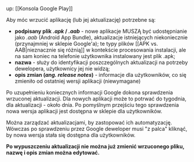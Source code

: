 up: [[Konsola Google Play]]

Aby móc wrzucić aplikację (lub jej aktualizację) potrzebne są:

- **podpisany plik _.apk_ / _.aab_** - nowe aplikacje MUSZĄ być udostępnianie jako *.aab* (Android App Bundle), aktualizacje istniejących niekoniecznie (przynajmniej w sklepie Google'a); te typy plików [[APK vs. AAB|nieznacznie się różnią]] w kontekście procesowania instalacji, ale na sam koniec na telefonie użytkownika instalowany jest plik .apk;
- **nazwa** - służy do identyfikacji poszczególnych aktualizacji na potrzeby dewelopera, użytkownicy jej nie widzą;
- **opis zmian (_ang. release notes_)** - informacje dla użytkowników, co się zmieniło od ostatniej wersji aplikacji (niewymagane)

Po uzupełnieniu koniecznych informacji Google dokona sprawdzenia wrzuconej aktualizacji. Dla nowych aplikacji może to potrwać do tygodnia, dla aktualizacji - około dnia. Po pomyślnym przejściu tego sprawdzenia nowa wersja aplikacji jest dostępna w sklepie dla użytkowników.

Można zarządzać aktualizacjami, by zastopować ich automatyzację. Wówczas po sprawdzeniu przez Google deweloper musi "z palca" kliknąć, by nowa wersja stała się dostępna dla użytkowników.

**Po wypuszczeniu aktualizacji nie można już zmienić wrzuconego pliku, nazwę i opis zmian można edytować.**
